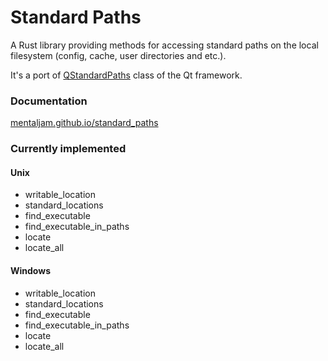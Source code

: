 # Standard Paths

A Rust library providing methods for accessing standard paths on the local filesystem (config, cache, user directories and etc.).

It's a port of [QStandardPaths](https://doc.qt.io/qt-5/qstandardpaths.html) class of the Qt framework.

### Documentation

[mentaljam.github.io/standard_paths](https://mentaljam.github.io/standard_paths/standard_paths/)

### Currently implemented

#### Unix
- writable_location
- standard_locations
- find_executable
- find_executable_in_paths
- locate
- locate_all

#### Windows
- writable_location
- standard_locations
- find_executable
- find_executable_in_paths
- locate
- locate_all
